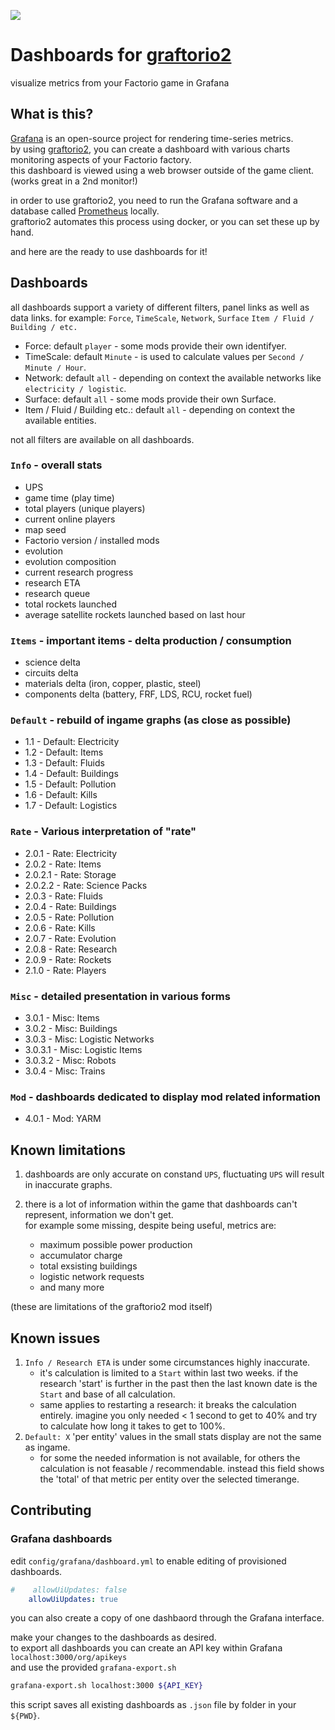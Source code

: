 
![](https://mods-data.factorio.com/assets/ad36f974db944b1540ce50a0aea46221f26f7c36.thumb.png)

# Dashboards for [graftorio2](https://mods.factorio.com/mod/graftorio2)

visualize metrics from your Factorio game in Grafana

## What is this?

[Grafana](https://grafana.com/) is an open-source project for rendering time-series metrics.  
by using [graftorio2](https://mods.factorio.com/mod/graftorio2), you can create a dashboard with various charts monitoring aspects of your Factorio factory.  
this dashboard is viewed using a web browser outside of the game client. (works great in a 2nd monitor!)

in order to use graftorio2, you need to run the Grafana software and a database called [Prometheus](https://prometheus.io/) locally.  
graftorio2 automates this process using docker, or you can set these up by hand.

and here are the ready to use dashboards for it!

## Dashboards

all dashboards support a variety of different filters, panel links as well as data links.
for example: `Force`, `TimeScale`, `Network`, `Surface` `Item / Fluid / Building / etc.`
  - Force: default `player` - some mods provide their own identifyer.
  - TimeScale: default `Minute` - is used to calculate values per `Second / Minute / Hour`.
  - Network: default `all` - depending on context the available networks like `electricity / logistic`.
  - Surface: default `all` - some mods provide their own Surface.
  - Item / Fluid / Building etc.: default `all` -  depending on context the available entities.

not all filters are available on all dashboards.

### `Info` - overall stats
  - UPS
  - game time (play time)
  - total players (unique players)
  - current online players
  - map seed
  - Factorio version / installed mods
  - evolution
  - evolution composition
  - current research progress
  - research ETA
  - research queue
  - total rockets launched
  - average satellite rockets launched based on last hour

### `Items` - important items - delta production / consumption
  - science delta
  - circuits delta
  - materials delta (iron, copper, plastic, steel) 
  - components delta (battery, FRF, LDS, RCU, rocket fuel) 

### `Default` - rebuild of ingame graphs (as close as possible)
  - 1.1 - Default: Electricity
  - 1.2 - Default: Items
  - 1.3 - Default: Fluids
  - 1.4 - Default: Buildings
  - 1.5 - Default: Pollution
  - 1.6 - Default: Kills
  - 1.7 - Default: Logistics

### `Rate` - Various interpretation of "rate"
  - 2.0.1 - Rate: Electricity
  - 2.0.2 - Rate: Items
  - 2.0.2.1 - Rate: Storage
  - 2.0.2.2 - Rate: Science Packs
  - 2.0.3 - Rate: Fluids
  - 2.0.4 - Rate: Buildings
  - 2.0.5 - Rate: Pollution
  - 2.0.6 - Rate: Kills
  - 2.0.7 - Rate: Evolution
  - 2.0.8 - Rate: Research
  - 2.0.9 - Rate: Rockets
  - 2.1.0 - Rate: Players

### `Misc` - detailed presentation in various forms
  - 3.0.1 - Misc: Items
  - 3.0.2 - Misc: Buildings
  - 3.0.3 - Misc: Logistic Networks
  - 3.0.3.1 - Misc: Logistic Items
  - 3.0.3.2 - Misc: Robots
  - 3.0.4 - Misc: Trains

### `Mod` - dashboards dedicated to display mod related information
  - 4.0.1 - Mod: YARM

## Known limitations

1. dashboards are only accurate on constand `UPS`, fluctuating `UPS` will result in inaccurate graphs.  

2. there is a lot of information within the game that dashboards can't represent, information we don't get.  
   for example some missing, despite being useful, metrics are:
     - maximum possible power production
     - accumulator charge
     - total exsisting buildings
     - logistic network requests
     - and many more

(these are limitations of the graftorio2 mod itself)

## Known issues

1. `Info / Research ETA` is under some circumstances highly inaccurate.
     - it's calculation is limited to a `Start` within last two weeks. if the research 'start' is further in the past then the last known date is the `Start` and base of all calculation.
     - same applies to restarting a research: it breaks the calculation entirely. imagine you only needed < 1 second to get to 40% and try to calculate how long it takes to get to 100%.
2. `Default: X` 'per entity' values in the small stats display are not the same as ingame.
     - for some the needed information is not available, for others the calculation is not feasable / recommendable. instead this field shows the 'total' of that metric per entity over the selected timerange.

## Contributing

### Grafana dashboards

edit `config/grafana/dashboard.yml` to enable editing of provisioned dashboards.  

```yaml
#    allowUiUpdates: false
    allowUiUpdates: true
```

you can also create a copy of one dashbaord through the Grafana interface.  

make your changes to the dashboards as desired.  
to export all dashboards you can create an API key within Grafana `localhost:3000/org/apikeys`  
and use the provided `grafana-export.sh` 

```sh
grafana-export.sh localhost:3000 ${API_KEY}
```

this script saves all existing dashboards as `.json` file by folder in your `${PWD}`.  
